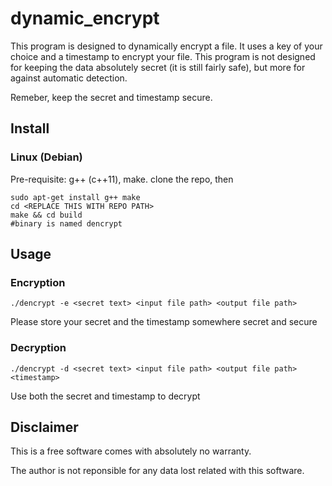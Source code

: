 # dynamic_encrypt

This program is designed to dynamically encrypt a file. It uses a key of your choice and a timestamp to encrypt your file. This program is not designed for keeping the data absolutely secret (it is still fairly safe), but more for against automatic detection. 

Remeber, keep the secret and timestamp secure.

## Install 

### Linux (Debian)
Pre-requisite: g++ (c++11), make.
clone the repo, then
```
sudo apt-get install g++ make
cd <REPLACE THIS WITH REPO PATH>
make && cd build
#binary is named dencrypt
```

## Usage

### Encryption
```
./dencrypt -e <secret text> <input file path> <output file path>
```
Please store your secret and the timestamp somewhere secret and secure

### Decryption

```
./dencrypt -d <secret text> <input file path> <output file path> <timestamp>
```
Use both the secret and timestamp to decrypt

## Disclaimer

This is a free software comes with absolutely no warranty. 

The author is not reponsible for any data lost related with this software.


